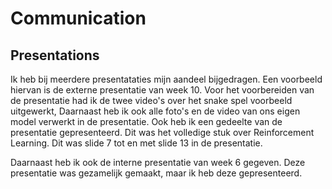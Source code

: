 # Communication

## Presentations

Ik heb bij meerdere presentataties mijn aandeel bijgedragen. Een voorbeeld hiervan is de externe presentatie van week 10. Voor het voorbereiden van de presentatie had ik de twee video's over het snake spel voorbeeld uitgewerkt, Daarnaast heb ik ook alle foto's en de video van ons eigen model verwerkt in de presentatie. Ook heb ik een gedeelte van de presentatie gepresenteerd. Dit was het volledige stuk over Reinforcement Learning. Dit was slide 7 tot en met slide 13 in de presentatie.

Daarnaast heb ik ook de interne presentatie van week 6 gegeven. Deze presentatie was gezamelijk gemaakt, maar ik heb deze gepresenteerd.



